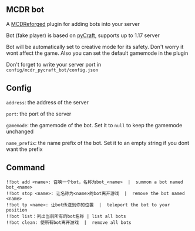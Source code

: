 MCDR bot 
--------
A [MCDReforged](https://github.com/Fallen-Breath/MCDReforged) plugin for adding bots into your server

Bot (fake player) is based on [pyCraft](https://github.com/ammaraskar/pyCraft), supports up to 1.17 server

Bot will be automatically set to creative mode for its safety. Don't worry it wont affect the game. Also you can set the default gamemode in the plugin

Don't forget to write your server port in `config/mcdr_pycraft_bot/config.json`

## Config

`address`: the address of the server

`port`: the port of the server

`gamemode`: the gamemode of the bot. Set it to `null` to keep the gamemode unchanged

`name_prefix`: the name prefix of the bot. Set it to an empty string if you dont want the prefix

## Command

```
!!bot add <name>: 召唤一个bot，名称为bot_<name>  |  summon a bot named bot_<name>
!!bot stop <name>: 让名称为<name>的bot离开游戏  |  remove the bot named <name>
!!bot tp <name>: 让bot传送到你的位置  |  teleport the bot to your position
!!bot list：列出当前所有的bot名称 | list all bots
!!bot clean: 使所有bot离开游戏  |  remove all bots
```
